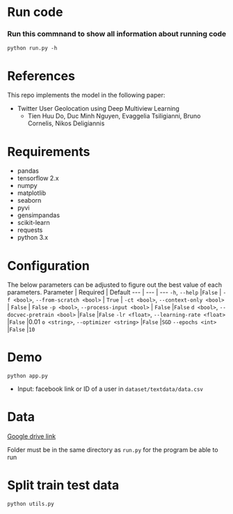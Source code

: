 # Run code

### Run this commnand to show all information about running code

    python run.py -h

# References

This repo implements the model in the following paper:

- Twitter User Geolocation using Deep Multiview
Learning
    - Tien Huu Do, Duc Minh Nguyen, Evaggelia Tsiligianni, Bruno Cornelis, Nikos Deligiannis

# Requirements
- pandas
- tensorflow 2.x
- numpy
- matplotlib
- seaborn
- pyvi
- gensimpandas
- scikit-learn
- requests
- python 3.x

# Configuration

The below parameters can be adjusted to figure out the best value of each parameters. 
Parameter | Required    | Default
---       | ---         | ---
`-h`, `--help`  |`False`  |
`-f <bool>`, `--from-scratch <bool>` | `True` |
`-ct <bool>`, `--context-only <bool>` | `False` | `False`
`-p <bool>`, `--process-input <bool>`   | `False`   |`False`
`d <bool>`, `--docvec-pretrain <bool>`  |`False` |`False`
`-lr <float>`, `--learning-rate <float>`    |`False`  |0.01
`o <string>`, `--optimizer <string>`  |`False`    |`SGD`
`--epochs <int>`    |`False`    |`10`

# Demo

    python app.py

- Input: facebook link or ID of a user in `dataset/textdata/data.csv`

# Data
<a href="https://drive.google.com/drive/folders/1esqFOFInSjinRrdEnRljCSyo842cGOuV?usp=sharing" target="_blank">Google drive link</a>

Folder must be in the same directory as `run.py` for the program be able to run

# Split train test data

    python utils.py